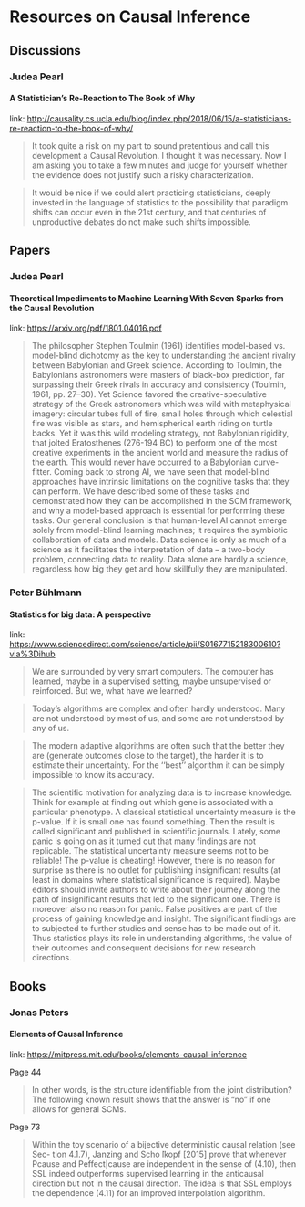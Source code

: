 # Resources on Causal Inference


## Discussions

### Judea Pearl

#### A Statistician’s Re-Reaction to The Book of Why

link: http://causality.cs.ucla.edu/blog/index.php/2018/06/15/a-statisticians-re-reaction-to-the-book-of-why/

> It took quite a risk on my part to sound pretentious and call this development a Causal Revolution. I thought it was necessary. Now I am asking you to take a few minutes and judge for yourself whether the evidence does not justify such a risky characterization.

> It would be nice if we could alert practicing statisticians, deeply invested in the language of statistics to the possibility that paradigm shifts can occur even in the 21st century, and that centuries of unproductive debates do not make such shifts impossible.


## Papers

### Judea Pearl


#### Theoretical Impediments to Machine Learning With Seven Sparks from the Causal Revolution

link: https://arxiv.org/pdf/1801.04016.pdf

> The philosopher Stephen Toulmin (1961) identifies model-based vs. model-blind dichotomy as the key
to understanding the ancient rivalry between Babylonian and Greek science. According to Toulmin, the Babylonians astronomers were masters of black-box prediction, far surpassing their Greek rivals in accuracy and consistency (Toulmin, 1961, pp. 27–30). Yet Science favored the creative-speculative strategy of the Greek astronomers which was wild with metaphysical imagery: circular tubes full of fire, small holes through which celestial fire was visible as stars, and hemispherical earth riding on turtle backs. Yet it was this wild modeling strategy, not Babylonian rigidity, that jolted Eratosthenes (276-194 BC) to perform one of the most creative experiments in the ancient world and measure the radius of the earth. This would never have occurred to a Babylonian curve-fitter.
> Coming back to strong AI, we have seen that model-blind approaches have intrinsic limitations on the cognitive tasks that they can perform. We have described some of these tasks and demonstrated how they can be accomplished in the SCM framework, and why a model-based approach is essential for performing these tasks. Our general conclusion is that human-level AI cannot emerge solely from model-blind learning machines; it requires the symbiotic collaboration of data and models.
Data science is only as much of a science as it facilitates the interpretation of data – a two-body problem, connecting data to reality. Data alone are hardly a science, regardless how big they get and how skillfully they are manipulated.

### Peter Bühlmann

#### Statistics for big data: A perspective

link: https://www.sciencedirect.com/science/article/pii/S0167715218300610?via%3Dihub

> We are surrounded by very smart computers. The computer has learned, maybe in a supervised setting, maybe unsupervised or reinforced. But we, what have we learned?

> Today’s algorithms are complex and often hardly understood. Many are not understood by most of us, and some are not understood by any of us.

> The modern adaptive algorithms are often such that the better they are (generate outcomes close to the target), the harder it is to estimate their uncertainty. For the ‘‘best’’ algorithm it can be simply impossible to know its accuracy.

>The scientific motivation for analyzing data is to increase knowledge. Think for example at finding out which gene is associated with a particular phenotype. A classical statistical uncertainty measure is the p-value. If it is small one has found something. Then the result is called significant and published in scientific journals. Lately, some panic is going on as it turned out that many findings are not replicable. The statistical uncertainty measure seems not to be reliable! The p-value is cheating! However, there is no reason for surprise as there is no outlet for publishing insignificant results (at least in domains where statistical significance is required). Maybe editors should invite authors to write about their journey along the path of insignificant results that led to the significant one. There is moreover also no reason for panic. False positives are part of the process of gaining knowledge and insight. The significant findings are to subjected to further studies and sense has to be made out of it. Thus statistics plays its role in understanding algorithms, the value of their outcomes and consequent decisions for new research directions.

## Books

### Jonas Peters

#### Elements of Causal Inference

link: https://mitpress.mit.edu/books/elements-causal-inference

Page 44
> In other words, is the structure identifiable from the joint distribution? The following known result shows that the answer is “no” if one allows for general SCMs.

Page 73
> Within the toy scenario of a bijective deterministic causal relation (see Sec- tion 4.1.7), Janzing and Scho ̈lkopf [2015] prove that whenever Pcause and Peffect|cause are independent in the sense of (4.10), then SSL indeed outperforms supervised learning in the anticausal direction but not in the causal direction. The idea is that SSL employs the dependence (4.11) for an improved interpolation algorithm.
